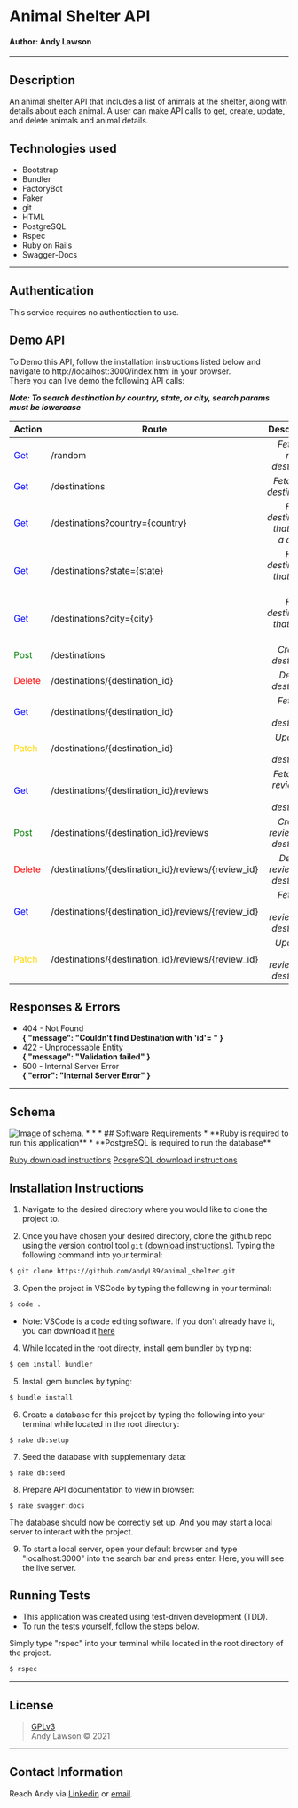 # Animal Shelter API
#### **Author: Andy Lawson**
* * *

## Description

An animal shelter API that includes a list of animals at the shelter, along with details about each animal. A user can make API calls to get, create, update, and delete animals and animal details.

## Technologies used

* Bootstrap
* Bundler
* FactoryBot
* Faker
* git
* HTML
* PostgreSQL
* Rspec
* Ruby on Rails
* Swagger-Docs

* * *

## Authentication

This service requires no authentication to use.

## Demo API

To Demo this API, follow the installation instructions listed below and navigate to http://localhost:3000/index.html in your browser. \
There you can live demo the following API calls:

**_Note: To search destination by country, state, or city, search params must be lowercase_**

 Action |  Route | Description
| :--- | --- | ---: |
| <span style="color:blue">Get</span> | /random | _Fetches a random destination_ |
| <span style="color:blue">Get</span> | /destinations | _Fetches all destinations_ |
| <span style="color:blue">Get</span> | /destinations?country={country} | _Fetches destinations that match a country_ |
| <span style="color:blue">Get</span> | /destinations?state={state} | _Fetches destinations that match a state_ |
| <span style="color:blue">Get</span> | /destinations?city={city} | _Fetches destinations that match a city_ |
| <span style="color:green">Post</span> | /destinations | _Creates a destination_ |
| <span style="color:red">Delete</span> | /destinations/{destination_id} | _Deletes a destination_ |
| <span style="color:blue">Get</span> | /destinations/{destination_id} | _Fetches a single destination_ |
| <span style="color:gold">Patch</span> | /destinations/{destination_id} | _Updates a single destination_ |
| <span style="color:blue">Get</span> | /destinations/{destination_id}/reviews | _Fetches all reviews for a destination_ |
| <span style="color:green">Post</span> | /destinations/{destination_id}/reviews | _Creates a review for a destination_     |
| <span style="color:red">Delete</span> | /destinations/{destination_id}/reviews/{review_id} | _Deletes a review for a destination_ |
| <span style="color:blue">Get</span> | /destinations/{destination_id}/reviews/{review_id} | _Fetches a single review for a destination_ |
| <span style="color:gold">Patch</span> | /destinations/{destination_id}/reviews/{review_id} | _Updates a single review for a destination_ |

## Responses & Errors

* 404 - Not Found \
  **{ "message": "Couldn't find Destination with 'id'=  " }**
* 422 - Unprocessable Entity \
  **{ "message": "Validation failed" }**
* 500 - Internal Server Error \
  **{ "error": "Internal Server Error" }**

* * *
## Schema

<img src="./public/images/api-schema.png" alt="Image of schema.">
* * *
## Software Requirements
* **Ruby is required to run this application**
* **PostgreSQL is required to run the database**

 <a href="https://www.learnhowtoprogram.com/ruby-and-rails/getting-started-with-ruby/installing-ruby">Ruby download instructions</a>
  <a href="https://www.learnhowtoprogram.com/ruby-and-rails/getting-started-with-ruby/installing-postgres">PosgreSQL download instructions</a>

## Installation Instructions
1. Navigate to the desired directory where you would like to clone the project to.

2. Once you have chosen your desired directory, clone the github repo using the version control tool `git` (<a href="https://www.learnhowtoprogram.com/introduction-to-programming/getting-started-with-intro-to-programming/git-and-github">download instructions</a>). Typing the following command into your terminal:
```bash
$ git clone https://github.com/andyL89/animal_shelter.git
```
3. Open the project in VSCode by typing the following in your terminal:

``` bash
$ code .
```
* Note: VSCode is a code editing software. If you don't already have it, you can download it <a href="https://code.visualstudio.com/">here</a>

4. While located in the root directy, install gem bundler by typing:

``` bash
$ gem install bundler
```

5. Install gem bundles by typing:

``` bash
$ bundle install
```

6. Create a database for this project by typing the following into your terminal while located in the root directory:
```
$ rake db:setup
```

7. Seed the database with supplementary data:
```
$ rake db:seed
```

8. Prepare API documentation to view in browser:
```
$ rake swagger:docs
```

The database should now be correctly set up. And you may start a local server to interact with the project.

9. To start a local server, open your default browser and type "localhost:3000" into the search bar and press enter. Here, you will see the live server.

## Running Tests
* This application was created using test-driven development (TDD).
* To run the tests yourself, follow the steps below.

Simply type "rspec" into your terminal while located in the root directory of the project.
``` bash
$ rspec
```
* * *

## License
> [GPLv3](https://choosealicense.com/licenses/gpl-3.0/)\
> Andy Lawson &copy; 2021 <br>

* * *

## Contact Information

Reach Andy via <a href="https://www.linkedin.com/in/andrew-lawson-dev/" target="_blank">Linkedin</a> or <a href="alawson89@gmail.com" target="_blank">email</a></li>.